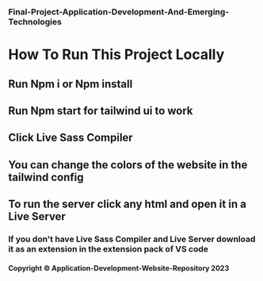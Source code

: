 ### Final-Project-Application-Development-And-Emerging-Technologies

# How To Run This Project Locally

## Run Npm i or Npm install

## Run Npm start for tailwind ui to work

## Click Live Sass Compiler

## You can change the colors of the website in the tailwind config

## To run the server click any html and open it in a Live Server

### If you don't have Live Sass Compiler and Live Server download it as an extension in the extension pack of VS code

#### Copyright © Application-Development-Website-Repository 2023
